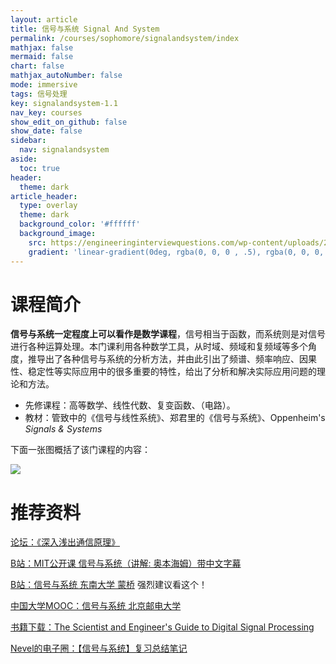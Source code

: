 ```yaml
---
layout: article
title: 信号与系统 Signal And System
permalink: /courses/sophomore/signalandsystem/index
mathjax: false
mermaid: false
chart: false
mathjax_autoNumber: false
mode: immersive
tags: 信号处理
key: signalandsystem-1.1
nav_key: courses
show_edit_on_github: false
show_date: false
sidebar:
  nav: signalandsystem
aside:
  toc: true
header:
  theme: dark
article_header:
  type: overlay
  theme: dark
  background_color: '#ffffff'
  background_image:
    src: https://engineeringinterviewquestions.com/wp-content/uploads/2016/07/SIGNALS-and-SYSTEMS-LAB-VIVA-Questions-Answers.jpg
    gradient: 'linear-gradient(0deg, rgba(0, 0, 0 , .5), rgba(0, 0, 0, .5))'
---
```


# 课程简介

**信号与系统一定程度上可以看作是数学课程**，信号相当于函数，而系统则是对信号进行各种运算处理。本门课利用各种数学工具，从时域、频域和复频域等多个角度，推导出了各种信号与系统的分析方法，并由此引出了频谱、频率响应、因果性、稳定性等实际应用中的很多重要的特性，给出了分析和解决实际应用问题的理论和方法。

* 先修课程：高等数学、线性代数、复变函数、（电路）。
* 教材：管致中的《信号与线性系统》、郑君里的《信号与系统》、Oppenheim's *Signals & Systems*

<!--more-->
下面一张图概括了该门课程的内容：

![](https://i.loli.net/2020/02/25/Sfbm9ZDxzyEWQ8P.png)


# 推荐资料

[论坛：《深入浅出通信原理》](http://www.txrjy.com/thread-394879-1-1.html)

[B站：MIT公开课 信号与系统（讲解: 奥本海姆）带中文字幕](https://www.bilibili.com/video/av31637937)

[B站：信号与系统 东南大学 蒙桥](https://www.bilibili.com/video/av21732569/) 强烈建议看这个！

[中国大学MOOC：信号与系统 北京邮电大学](https://www.icourse163.org/learn/BUPT-1003556005)

[书籍下载：The Scientist and Engineer's Guide to Digital Signal Processing](http://www.analog.com/media/en/technical-documentation/dsp-book/dsp_book_dspguide.zip)

[Nevel的电子圈：【信号与系统】复习总结笔记](https://www.cnblogs.com/nevel/p/6194511.html)